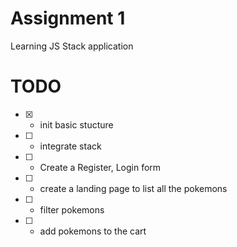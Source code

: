 # Assignment 1
Learning JS Stack application

# TODO
- [x] - init basic stucture
- [ ] - integrate stack
- [ ] - Create a Register, Login form
- [ ] - create a landing page to list all the pokemons
- [ ] - filter pokemons
- [ ] - add pokemons to the cart 
